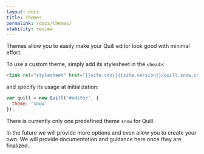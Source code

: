 ```yaml
---
layout: docs
title: Themes
permalink: /docs/themes/
stability: review
---
```


Themes allow you to easily make your Quill editor look good with minimal effort.

To use a custom theme, simply add its stylesheet in the `<head>`:

```html
<link rel="stylesheet" href="{{site.cdn}}{{site.version}}/quill.snow.css" />
```

and specify its usage at initialization:

```javascript
var quill = new Quill('#editor', {
  theme: 'snow'
});
```

There is currently only one predefined theme `snow` for Quill.

In the future we will provide more options and even allow you to create your own. We will provide documentation and guidance here once they are finalized.
